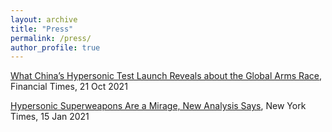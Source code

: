 ```yaml
---
layout: archive
title: "Press"
permalink: /press/
author_profile: true
---
```


[What China’s Hypersonic Test Launch Reveals about the Global Arms Race](https://www.ft.com/content/f647d654-e870-4829-8dc2-90c98985c034), Financial Times, 21 Oct 2021

[Hypersonic Superweapons Are a Mirage, New Analysis Says](https://www.nytimes.com/2021/01/15/science/hypersonic-missile-weapons.html), New York Times, 15 Jan 2021

